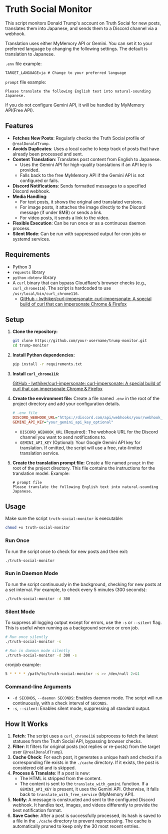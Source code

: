 # Truth Social Monitor

This script monitors Donald Trump's account on Truth Social for new posts, translates them into Japanese, and sends them to a Discord channel via a webhook.
  
Translation uses either MyMemory API or Gemini. You can set it to your preferred language by changing the following settings. The default is translation to Japanese.

`.env` file example:
```
TARGET_LANGUAGE=ja # Change to your preferred language
```

`prompt` file example:
```
Please translate the following English text into natural-sounding Japanese.
```

If you do not configure Gemini API, it will be handled by MyMemory API(Free API).

## Features

- **Fetches New Posts**: Regularly checks the Truth Social profile of `@realDonaldTrump`.
- **Avoids Duplicates**: Uses a local cache to keep track of posts that have already been processed and sent.
- **Content Translation**: Translates post content from English to Japanese.
    - Uses the Gemini API for high-quality translations if an API key is provided.
    - Falls back to the free MyMemory API if the Gemini API is not configured or fails.
- **Discord Notifications**: Sends formatted messages to a specified Discord webhook.
- **Media Handling**:
    - For text posts, it shows the original and translated versions.
    - For image posts, it attaches the image directly to the Discord message (if under 8MB) or sends a link.
    - For video posts, it sends a link to the video.
- **Flexible Execution**: Can be run once or as a continuous daemon process.
- **Silent Mode**: Can be run with suppressed output for cron jobs or systemd services.

## Requirements

- Python 3
- `requests` library
- `python-dotenv` library
- A `curl` binary that can bypass Cloudflare's browser checks (e.g., `curl_chrome116`). The script is hardcoded to use `/usr/local/bin/curl_chrome116`.
  - [GitHub - lwthiker/curl-impersonate: curl-impersonate: A special build of curl that can impersonate Chrome & Firefox](https://github.com/lwthiker/curl-impersonate)

## Setup

1.  **Clone the repository:**
    ```bash
    git clone https://github.com/your-username/trump-monitor.git
    cd trump-monitor
    ```

2.  **Install Python dependencies:**
    ```bash
    pip install -r requirements.txt
    ```

3.  **Install `curl_chrome116`:**

    [GitHub - lwthiker/curl-impersonate: curl-impersonate: A special build of curl that can impersonate Chrome & Firefox](https://github.com/lwthiker/curl-impersonate)  
  
4.  **Create the environment file:**
    Create a file named `.env` in the root of the project directory and add your configuration details.

    ```ini
    # .env file
    DISCORD_WEBHOOK_URL="https://discord.com/api/webhooks/your/webhook_url"
    GEMINI_API_KEY="your_gemini_api_key_optional"
    ```
    - `DISCORD_WEBHOOK_URL` (Required): The webhook URL for the Discord channel you want to send notifications to.
    - `GEMINI_API_KEY` (Optional): Your Google Gemini API key for translation. If omitted, the script will use a free, rate-limited translation service.

5.  **Create the translation prompt file:**
    Create a file named `prompt` in the root of the project directory. This file contains the instructions for the translation model. Example:

    ```text
    # prompt file
    Please translate the following English text into natural-sounding Japanese.
    ```

## Usage

Make sure the script `truth-social-monitor` is executable:
```bash
chmod +x truth-social-monitor
```

### Run Once
To run the script once to check for new posts and then exit:
```bash
./truth-social-monitor
```

### Run in Daemon Mode
To run the script continuously in the background, checking for new posts at a set interval. For example, to check every 5 minutes (300 seconds):
```bash
./truth-social-monitor -d 300
```

### Silent Mode
To suppress all logging output except for errors, use the `-s` or `--silent` flag. This is useful when running as a background service or cron job.
```bash
# Run once silently
./truth-social-monitor -s

# Run in daemon mode silently
./truth-social-monitor -d 300 -s
```

cronjob example:
```bash
5 * * * * /path/to/truth-social-monitor -s >> /dev/null 2>&1
```

### Command-line Arguments

- `-d SECONDS`, `--daemon SECONDS`: Enables daemon mode. The script will run continuously, with a check interval of `SECONDS`.
- `-s`, `--silent`: Enables silent mode, suppressing all standard output.

## How It Works

1.  **Fetch**: The script uses a `curl_chrome116` subprocess to fetch the latest statuses from the Truth Social API, bypassing browser checks.
2.  **Filter**: It filters for original posts (not replies or re-posts) from the target user (`@realDonaldTrump`).
3.  **Cache Check**: For each post, it generates a unique hash and checks if a corresponding file exists in the `./cache` directory. If it exists, the post is considered old and is skipped.
4.  **Process & Translate**: If a post is new:
    - The HTML is stripped from the content.
    - The content is sent to the `translate_with_gemini` function. If a `GEMINI_API_KEY` is present, it uses the Gemini API. Otherwise, it falls back to `translate_with_free_service` (MyMemory API).
5.  **Notify**: A message is constructed and sent to the configured Discord webhook. It handles text, images, and videos differently to provide the best notification format.
6.  **Save Cache**: After a post is successfully processed, its hash is saved to a file in the `./cache` directory to prevent reprocessing. The cache is automatically pruned to keep only the 30 most recent entries.

